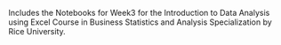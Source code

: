 Includes the Notebooks for Week3 for the Introduction to Data Analysis using Excel Course in Business Statistics and Analysis Specialization by Rice University.

